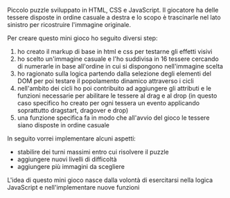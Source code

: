 Piccolo puzzle sviluppato in HTML, CSS e JavaScript. Il giocatore ha delle tessere disposte in ordine casuale a destra e lo scopo è trascinarle nel lato sinistro per ricostruire l'immagine originale.

Per creare questo mini gioco ho seguito diversi step:
1) ho creato il markup di base in html e css per testarne gli effetti visivi
2) ho scelto un'immagine casuale e l'ho suddivisa in 16 tessere cercando di numerarle in base all'ordine in cui si dispongono nell'immagine scelta
3) ho ragionato sulla logica partendo dalla selezione degli elementi del DOM per poi testare il popolamento dinamico attraverso i cicli
4) nell'ambito dei cicli ho poi contribuito ad aggiungere gli attributi e le funzioni necessarie per abilitare le tessere al drag e al drop (in questo caso specifico ho creato per ogni tessera un evento applicando soprattutto dragstart, dragover e drop)
5) una funzione specifica fa in modo che all'avvio del gioco le tessere siano disposte in ordine casuale

In seguito vorrei implementare alcuni aspetti:
- stabilire dei turni massimi entro cui risolvere il puzzle
- aggiungere nuovi livelli di difficoltà
- aggiungere più immagini da scegliere

L'idea di questo mini gioco nasce dalla volontà di esercitarsi nella logica JavaScript e nell'implementare nuove funzioni
